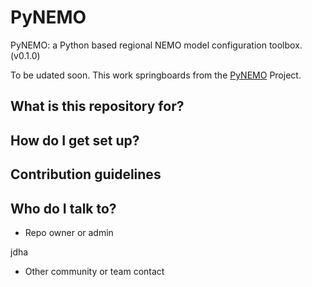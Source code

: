 # PyNEMO
PyNEMO: a Python based regional NEMO model configuration toolbox. (v0.1.0)
 
To be udated soon. This work springboards from the [PyNEMO](http://pynemo.readthedocs.io/en/latest/index.html) Project.

## What is this repository for? ##

## How do I get set up? ##

## Contribution guidelines ##

## Who do I talk to? ##

* Repo owner or admin

jdha

* Other community or team contact
